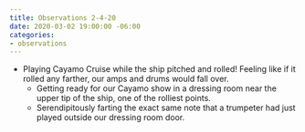 ```yaml
---
title: Observations 2-4-20
date: 2020-03-02 19:00:00 -06:00
categories:
- observations
---
```


- Playing Cayamo Cruise while the ship pitched and rolled! Feeling like if it rolled any farther, our amps and drums would fall over.
	- Getting ready for our Cayamo show in a dressing room near the upper tip of the ship, one of the rolliest points.
	- Serendipitously farting the exact same note that a trumpeter had just played outside our dressing room door.